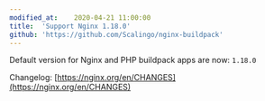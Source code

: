 ```yaml
---
modified_at:	2020-04-21 11:00:00
title:	'Support Nginx 1.18.0'
github: 'https://github.com/Scalingo/nginx-buildpack'
---
```


Default version for Nginx and PHP buildpack apps are now: `1.18.0`

Changelog: [https://nginx.org/en/CHANGES](https://nginx.org/en/CHANGES)
